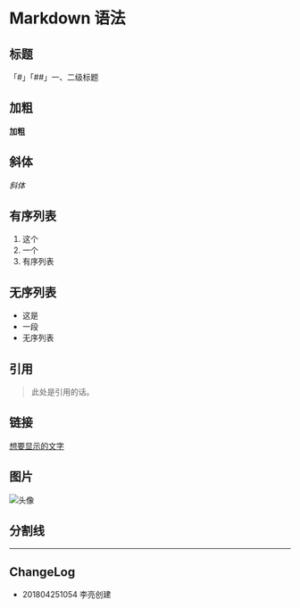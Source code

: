 # Markdown 语法

## 标题

「#」「##」一、二级标题

## 加粗

**加粗**

## 斜体

*斜体*

## 有序列表

1. 这个
2. 一个
3. 有序列表

## 无序列表

- 这是
- 一段
- 无序列表

## 引用

> 此处是引用的话。

## 链接

[想要显示的文字](跳转的链接)

## 图片

![头像](http://p6rto868t.bkt.clouddn.com/2018-04-19-JasonHead.jpeg)

## 分割线

----

## ChangeLog

- 201804251054 李亮创建